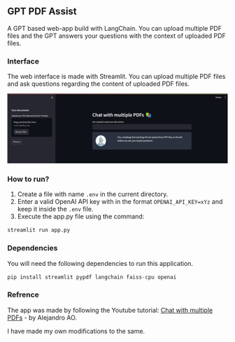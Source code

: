 ## GPT PDF Assist
A GPT based web-app build with LangChain. You can upload multiple PDF files and the GPT answers your questions with the context of uploaded PDF files.

### Interface
The web interface is made with Streamlit. You can upload multiple PDF files and ask questions regarding the content of uploaded PDF files. 

<img src="imgs/web_interface.png" alt="UI"/>

### How to run?
1. Create a file with name `.env` in the current directory.
2. Enter a valid OpenAI API key with in the format `OPENAI_API_KEY=xYz` and keep it inside the `.env` file.
3. Execute the app.py file using the command:
```python
streamlit run app.py
```

### Dependencies
You will need the following dependencies to run this application.
```python
pip install streamlit pypdf langchain faiss-cpu openai
```

### Refrence
The app was made by following the Youtube tutorial: [Chat with multiple PDFs](https://www.youtube.com/watch?v=dXxQ0LR-3Hg) - by Alejandro AO.

I have made my own modifications to the same.